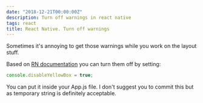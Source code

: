 ```yaml
---
date: "2018-12-21T00:00:00Z"
description: Turn off warnings in react native
tags: react
title: React Native. Turn off warnings
---
```


Sometimes it's annoying to get those warnings while you work on the layout stuff.

Based on [RN documentation](https://facebook.github.io/react-native/docs/debugging.html#warnings) you can turn them off by setting:

```javascript
console.disableYellowBox = true;
```

You can put it inside your App.js file. I don't suggest you to commit this but as temporary string is definitely acceptable.
